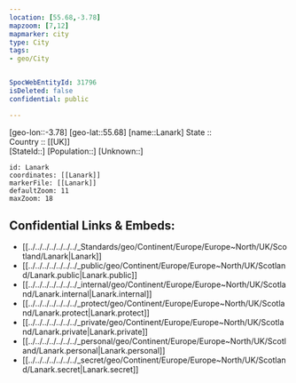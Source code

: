 ```yaml
---
location: [55.68,-3.78] 
mapzoom: [7,12] 
mapmarker: city 
type: City
tags:
- geo/City


SpocWebEntityId: 31796
isDeleted: false
confidential: public

---
```

[geo-lon::-3.78] 
[geo-lat::55.68] 
[name::Lanark] 
State ::  
Country :: [[UK]]  
[StateId::] 
[Population::] 
[Unknown::] 


```leaflet
id: Lanark
coordinates: [[Lanark]] 
markerFile: [[Lanark]] 
defaultZoom: 11 
maxZoom: 18
```


## Confidential Links & Embeds: 
- [[../../../../../../../_Standards/geo/Continent/Europe/Europe~North/UK/Scotland/Lanark|Lanark]] 
- [[../../../../../../../_public/geo/Continent/Europe/Europe~North/UK/Scotland/Lanark.public|Lanark.public]] 
- [[../../../../../../../_internal/geo/Continent/Europe/Europe~North/UK/Scotland/Lanark.internal|Lanark.internal]] 
- [[../../../../../../../_protect/geo/Continent/Europe/Europe~North/UK/Scotland/Lanark.protect|Lanark.protect]] 
- [[../../../../../../../_private/geo/Continent/Europe/Europe~North/UK/Scotland/Lanark.private|Lanark.private]] 
- [[../../../../../../../_personal/geo/Continent/Europe/Europe~North/UK/Scotland/Lanark.personal|Lanark.personal]] 
- [[../../../../../../../_secret/geo/Continent/Europe/Europe~North/UK/Scotland/Lanark.secret|Lanark.secret]] 
